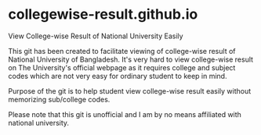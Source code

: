 # collegewise-result.github.io
View College-wise Result of National University Easily

This git has been created to facilitate viewing of college-wise result of National University of Bangladesh. 
It's very hard to view college-wise result on The University's official webpage as it requires college and subject codes which are not very easy for ordinary student to keep in mind. 

Purpose of the git is to help student view college-wise result easily without memorizing sub/college codes.

Please note that this git is unofficial and I am by no means affiliated with national university.

